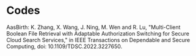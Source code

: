 # Codes
AasBirth: K. Zhang, X. Wang, J. Ning, M. Wen and R. Lu, "Multi-Client Boolean File Retrieval with Adaptable Authorization Switching for Secure Cloud Search Services," in IEEE Transactions on Dependable and Secure Computing, doi: 10.1109/TDSC.2022.3227650. 
